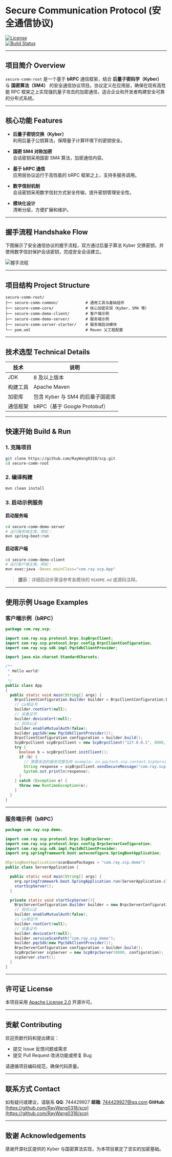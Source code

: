 
# Secure Communication Protocol (安全通信协议)

[![License](https://img.shields.io/badge/License-Apache%202.0-blue.svg)](https://www.apache.org/licenses/LICENSE-2.0)  
[![Build Status](https://img.shields.io/badge/build-passing-brightgreen)](https://github.com/RayWang0318/scp/actions)

---

## 项目简介 Overview

`secure-comm-root` 是一个基于 **bRPC** 通信框架，结合 **后量子密码学（Kyber）** 与 **国密算法（SM4）** 的安全通信协议项目。协议定义在应用层，确保在现有高性能 RPC 框架之上实现强抗量子攻击的加密通信，适合企业和开发者构建安全可靠的分布式系统。

---

## 核心功能 Features

- **后量子密钥交换（Kyber）**  
  利用后量子公钥算法，保障量子计算环境下的密钥安全。
  
- **国密 SM4 对称加密**  
  会话密钥采用国密 SM4 算法，加密通信内容。
  
- **基于 bRPC 通信**  
  应用层协议运行于高性能的 bRPC 框架之上，支持多服务调用。
  
- **数字信封机制**  
  会话密钥采用数字信封方式安全传输，提升密钥管理安全性。
  
- **模块化设计**  
  清晰分层，方便扩展和维护。

---

## 握手流程 Handshake Flow

下图展示了安全通信协议的握手流程，双方通过后量子算法 Kyber 交换密钥，并使用数字信封保护会话密钥，完成安全会话建立。

![握手流程](./doc/images/handshake.png)

---

## 项目结构 Project Structure

```
secure-comm-root/
├── secure-comm-common/            # 通用工具与基础组件
├── secure-comm-core/              # 核心加密实现（Kyber，SM4 等）
├── secure-comm-demo-client/       # 客户端示例
├── secure-comm-demo-server/       # 服务端示例
├── secure-comm-server-starter/    # 服务端启动模块
└── pom.xml                        # Maven 父工程配置
```

---

## 技术选型 Technical Details

| 技术            | 说明                               |
|-----------------|----------------------------------|
| JDK             | 8 及以上版本                       |
| 构建工具        | Apache Maven                     |
| 加密库          | 包含 Kyber 与 SM4 的后量子国密库  |
| 通信框架        | bRPC（基于 Google Protobuf）     |

---

## 快速开始 Build & Run

### 1. 克隆项目

```bash
git clone https://github.com/RayWang0318/scp.git
cd secure-comm-root
```

### 2. 编译构建

```bash
mvn clean install
```

### 3. 启动示例服务

#### 启动服务端

```bash
cd secure-comm-demo-server
# 运行服务端主类，例如：
mvn spring-boot:run
```

#### 启动客户端

```bash
cd secure-comm-demo-client
# 运行客户端主类，例如：
mvn exec:java -Dexec.mainClass="com.ray.scp.App"
```

> **提示**：详细启动步骤请参考各模块的 `README.md` 或源码注释。

---

## 使用示例 Usage Examples

### 客户端示例（bRPC）

```java
package com.ray.scp;

import com.ray.scp.protocol.brpc.ScpBrpcClient;
import com.ray.scp.protocol.brpc.config.BrpcClientConfiguration;
import com.ray.scp.sdk.impl.PqcSdkClientProvider;

import java.nio.charset.StandardCharsets;

/**
 * Hello world!
 *
 */
public class App
{
  public static void main(String[] args) {
    BrpcClientConfiguration.Builder builder = BrpcClientConfiguration.builder();
    // ca根证书
    builder.rootCert(null);
    // 设备证书
    builder.deviceCert(null);
    // 双向认证
    builder.enableMutualAuth(false);
    builder.pqcSdk(new PqcSdkClientProvider());
    BrpcClientConfiguration configuration = builder.build();
    ScpBrpcClient scpBrpcClient = new ScpBrpcClient("127.0.0.1", 8000, configuration);
    try {
      boolean b = scpBrpcClient.initClient();
      if (b) {
        // 需要发送的服务完整名称 example: cn.pqctech.scp.context.ScpService
        String response = scpBrpcClient.sendSecureMessage("com.ray.scp.demo.test.impl.TestServiceImpl", "hello world!".getBytes(StandardCharsets.UTF_8), String.class);
        System.out.println(response);
      }
    } catch (Exception e) {
      throw new RuntimeException(e);
    }
  }
}

```

---

### 服务端示例（bRPC）

```java
package com.ray.scp.demo;

import com.ray.scp.protocol.brpc.ScpBrpcServer;
import com.ray.scp.protocol.brpc.config.BrpcServerConfiguration;
import com.ray.scp.sdk.impl.PqcSdkClientProvider;
import org.springframework.boot.autoconfigure.SpringBootApplication;

@SpringBootApplication(scanBasePackages = "com.ray.scp.demo")
public class ServerApplication {

  public static void main(String[] args) {
    org.springframework.boot.SpringApplication.run(ServerApplication.class, args);
    startScpServer();
  }

  private static void startScpServer(){
    BrpcServerConfiguration.Builder builder = new BrpcServerConfiguration.Builder();
    // 双向认证
    builder.enableMutualAuth(false);
    // ca根证书
    builder.rootCert(null);
    // 设备证书
    builder.deviceCert(null);
    builder.serviceScanPath("com.ray.scp.demo");
    builder.pqcSdk(new PqcSdkClientProvider());
    BrpcServerConfiguration configuration = builder.build();
    ScpBrpcServer scpServer = new ScpBrpcServer(8000, configuration);
    scpServer.start();
  }
}

```

---

## 许可证 License

本项目采用 [Apache License 2.0](https://www.apache.org/licenses/LICENSE-2.0) 开源许可。

---

## 贡献 Contributing

欢迎贡献代码和提出建议：

- 提交 Issue 反馈问题或需求
- 提交 Pull Request 改进功能或修复 Bug

请遵循项目编码规范，确保代码质量。

---

## 联系方式 Contact

如有疑问或建议，请联系
**QQ**: 744429927
**邮箱**: 744429927@qq.com
**GitHub**: [https://github.com/RayWang0318/scp](https://github.com/RayWang0318/scp)

---

## 致谢 Acknowledgements

感谢开源社区提供的 Kyber 与国密算法实现，为本项目奠定了坚实的加密基础。
